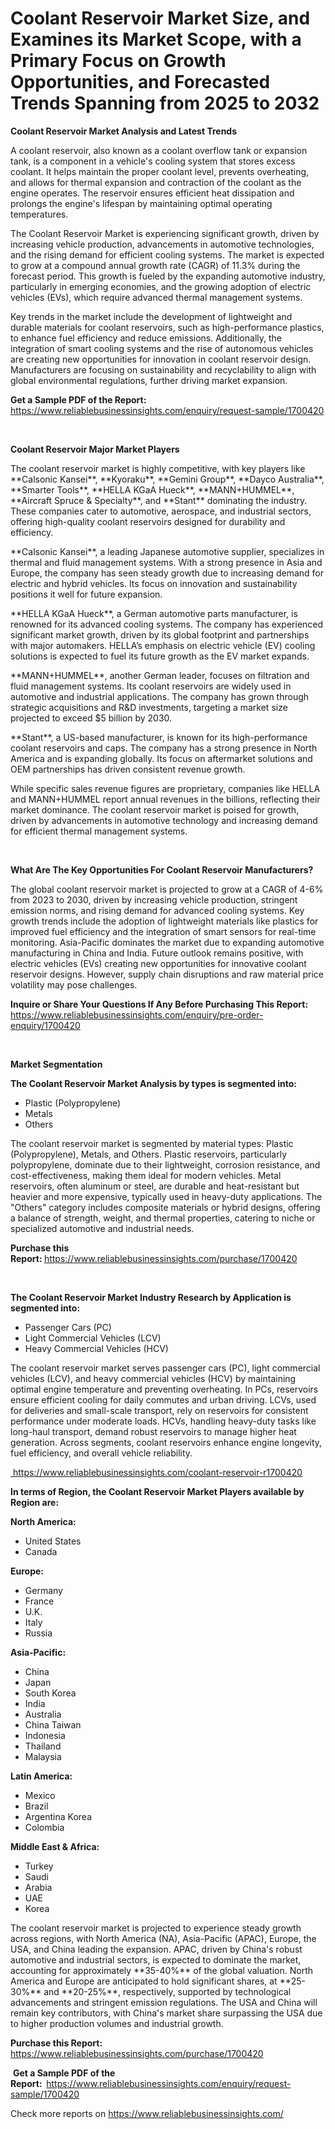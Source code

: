 <p><h1>Coolant Reservoir Market Size, and Examines its Market Scope, with a Primary Focus on Growth Opportunities, and Forecasted Trends Spanning from 2025 to 2032</h1></p><p><strong>Coolant Reservoir Market Analysis and Latest Trends</strong></p>
<p><p>A coolant reservoir, also known as a coolant overflow tank or expansion tank, is a component in a vehicle's cooling system that stores excess coolant. It helps maintain the proper coolant level, prevents overheating, and allows for thermal expansion and contraction of the coolant as the engine operates. The reservoir ensures efficient heat dissipation and prolongs the engine's lifespan by maintaining optimal operating temperatures.</p><p>The Coolant Reservoir Market is experiencing significant growth, driven by increasing vehicle production, advancements in automotive technologies, and the rising demand for efficient cooling systems. The market is expected to grow at a compound annual growth rate (CAGR) of 11.3% during the forecast period. This growth is fueled by the expanding automotive industry, particularly in emerging economies, and the growing adoption of electric vehicles (EVs), which require advanced thermal management systems.</p><p>Key trends in the market include the development of lightweight and durable materials for coolant reservoirs, such as high-performance plastics, to enhance fuel efficiency and reduce emissions. Additionally, the integration of smart cooling systems and the rise of autonomous vehicles are creating new opportunities for innovation in coolant reservoir design. Manufacturers are focusing on sustainability and recyclability to align with global environmental regulations, further driving market expansion.</p></p>
<p><strong>Get a Sample PDF of the Report:&nbsp;</strong> <a href="https://www.reliablebusinessinsights.com/enquiry/request-sample/1700420?utm_campaign=2032&utm_medium=2&utm_source=Github&utm_content=ia&utm_term=22012025&utm_id=coolant-reservoir">https://www.reliablebusinessinsights.com/enquiry/request-sample/1700420</a></p>
<p>&nbsp;</p>
<p><strong>Coolant Reservoir Major Market Players</strong></p>
<p><p>The coolant reservoir market is highly competitive, with key players like **Calsonic Kansei**, **Kyoraku**, **Gemini Group**, **Dayco Australia**, **Smarter Tools**, **HELLA KGaA Hueck**, **MANN+HUMMEL**, **Aircraft Spruce & Specialty**, and **Stant** dominating the industry. These companies cater to automotive, aerospace, and industrial sectors, offering high-quality coolant reservoirs designed for durability and efficiency.</p><p>**Calsonic Kansei**, a leading Japanese automotive supplier, specializes in thermal and fluid management systems. With a strong presence in Asia and Europe, the company has seen steady growth due to increasing demand for electric and hybrid vehicles. Its focus on innovation and sustainability positions it well for future expansion.</p><p>**HELLA KGaA Hueck**, a German automotive parts manufacturer, is renowned for its advanced cooling systems. The company has experienced significant market growth, driven by its global footprint and partnerships with major automakers. HELLA’s emphasis on electric vehicle (EV) cooling solutions is expected to fuel its future growth as the EV market expands.</p><p>**MANN+HUMMEL**, another German leader, focuses on filtration and fluid management systems. Its coolant reservoirs are widely used in automotive and industrial applications. The company has grown through strategic acquisitions and R&D investments, targeting a market size projected to exceed $5 billion by 2030.</p><p>**Stant**, a US-based manufacturer, is known for its high-performance coolant reservoirs and caps. The company has a strong presence in North America and is expanding globally. Its focus on aftermarket solutions and OEM partnerships has driven consistent revenue growth.</p><p>While specific sales revenue figures are proprietary, companies like HELLA and MANN+HUMMEL report annual revenues in the billions, reflecting their market dominance. The coolant reservoir market is poised for growth, driven by advancements in automotive technology and increasing demand for efficient thermal management systems.</p></p>
<p>&nbsp;</p>
<p><strong>What Are The Key Opportunities For Coolant Reservoir Manufacturers?</strong></p>
<p><p>The global coolant reservoir market is projected to grow at a CAGR of 4-6% from 2023 to 2030, driven by increasing vehicle production, stringent emission norms, and rising demand for advanced cooling systems. Key growth trends include the adoption of lightweight materials like plastics for improved fuel efficiency and the integration of smart sensors for real-time monitoring. Asia-Pacific dominates the market due to expanding automotive manufacturing in China and India. Future outlook remains positive, with electric vehicles (EVs) creating new opportunities for innovative coolant reservoir designs. However, supply chain disruptions and raw material price volatility may pose challenges.</p></p>
<p><strong>Inquire or Share Your Questions If Any Before Purchasing This Report:</strong> <a href="https://www.reliablebusinessinsights.com/enquiry/pre-order-enquiry/1700420?utm_campaign=2032&utm_medium=2&utm_source=Github&utm_content=ia&utm_term=22012025&utm_id=coolant-reservoir">https://www.reliablebusinessinsights.com/enquiry/pre-order-enquiry/1700420</a></p>
<p>&nbsp;</p>
<p><strong>Market Segmentation</strong></p>
<p><strong>The Coolant Reservoir Market Analysis by types is segmented into:</strong></p>
<p><ul><li>Plastic (Polypropylene)</li><li>Metals</li><li>Others</li></ul></p>
<p><p>The coolant reservoir market is segmented by material types: Plastic (Polypropylene), Metals, and Others. Plastic reservoirs, particularly polypropylene, dominate due to their lightweight, corrosion resistance, and cost-effectiveness, making them ideal for modern vehicles. Metal reservoirs, often aluminum or steel, are durable and heat-resistant but heavier and more expensive, typically used in heavy-duty applications. The "Others" category includes composite materials or hybrid designs, offering a balance of strength, weight, and thermal properties, catering to niche or specialized automotive and industrial needs.</p></p>
<p><strong>Purchase this Report:&nbsp;</strong><a href="https://www.reliablebusinessinsights.com/purchase/1700420?utm_campaign=2032&utm_medium=2&utm_source=Github&utm_content=ia&utm_term=22012025&utm_id=coolant-reservoir">https://www.reliablebusinessinsights.com/purchase/1700420</a></p>
<p>&nbsp;</p>
<p><strong>The Coolant Reservoir Market Industry Research by Application is segmented into:</strong></p>
<p><ul><li>Passenger Cars (PC)</li><li>Light Commercial Vehicles (LCV)</li><li>Heavy Commercial Vehicles (HCV)</li></ul></p>
<p><p>The coolant reservoir market serves passenger cars (PC), light commercial vehicles (LCV), and heavy commercial vehicles (HCV) by maintaining optimal engine temperature and preventing overheating. In PCs, reservoirs ensure efficient cooling for daily commutes and urban driving. LCVs, used for deliveries and small-scale transport, rely on reservoirs for consistent performance under moderate loads. HCVs, handling heavy-duty tasks like long-haul transport, demand robust reservoirs to manage higher heat generation. Across segments, coolant reservoirs enhance engine longevity, fuel efficiency, and overall vehicle reliability.</p></p>
<p><a href="https://www.reliablebusinessinsights.com/coolant-reservoir-r1700420?utm_campaign=2032&utm_medium=2&utm_source=Github&utm_content=ia&utm_term=22012025&utm_id=coolant-reservoir">&nbsp;https://www.reliablebusinessinsights.com/coolant-reservoir-r1700420</a></p>
<p><strong>In terms of Region, the Coolant Reservoir Market Players available by Region are:</strong></p>
<p>
    <p> <strong> North America: </strong>
        <ul>
            <li>United States</li>
            <li>Canada</li>
        </ul>
        </p> 
    <p> <strong> Europe: </strong>
        <ul>
            <li>Germany</li>
            <li>France</li>
            <li>U.K.</li>
            <li>Italy</li>
            <li>Russia</li>
        </ul>
        </p> 
    <p> <strong> Asia-Pacific: </strong>
        <ul>
            <li>China</li>
            <li>Japan</li>
            <li>South Korea</li>
            <li>India</li>
            <li>Australia</li>
            <li>China Taiwan</li>
            <li>Indonesia</li>
            <li>Thailand</li>
            <li>Malaysia</li>
        </ul>
        </p> 
    <p> <strong> Latin America: </strong>
        <ul>
            <li>Mexico</li>
            <li>Brazil</li>
            <li>Argentina Korea</li>
            <li>Colombia</li>
        </ul>
        </p> 
    <p> <strong> Middle East & Africa: </strong>
        <ul>
            <li>Turkey</li>
            <li>Saudi</li>
            <li>Arabia</li>
            <li>UAE</li>
            <li>Korea</li>
        </ul>
    </p>
    </p>
<p><p>The coolant reservoir market is projected to experience steady growth across regions, with North America (NA), Asia-Pacific (APAC), Europe, the USA, and China leading the expansion. APAC, driven by China's robust automotive and industrial sectors, is expected to dominate the market, accounting for approximately **35-40%** of the global valuation. North America and Europe are anticipated to hold significant shares, at **25-30%** and **20-25%**, respectively, supported by technological advancements and stringent emission regulations. The USA and China will remain key contributors, with China's market share surpassing the USA due to higher production volumes and industrial growth.</p></p>
<p><strong>Purchase this Report: </strong><a href="https://www.reliablebusinessinsights.com/purchase/1700420?utm_campaign=2032&utm_medium=2&utm_source=Github&utm_content=ia&utm_term=22012025&utm_id=coolant-reservoir">https://www.reliablebusinessinsights.com/purchase/1700420</a></p>
<p>&nbsp;<strong>Get a Sample PDF of the Report:&nbsp;&nbsp;</strong><a href="https://www.reliablebusinessinsights.com/enquiry/request-sample/1700420?utm_campaign=2032&utm_medium=2&utm_source=Github&utm_content=ia&utm_term=22012025&utm_id=coolant-reservoir">https://www.reliablebusinessinsights.com/enquiry/request-sample/1700420</a></p>
<p><strong></strong></p>
<p>Check more reports on <a href="https://www.reliablebusinessinsights.com/?utm_campaign=2032&utm_medium=2&utm_source=Github&utm_content=ia&utm_term=22012025&utm_id=coolant-reservoir">https://www.reliablebusinessinsights.com/</a></p>